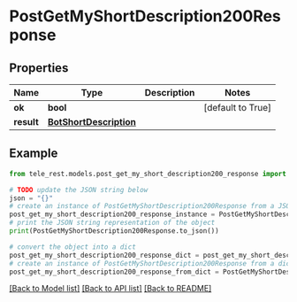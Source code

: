 # PostGetMyShortDescription200Response


## Properties

Name | Type | Description | Notes
------------ | ------------- | ------------- | -------------
**ok** | **bool** |  | [default to True]
**result** | [**BotShortDescription**](BotShortDescription.md) |  | 

## Example

```python
from tele_rest.models.post_get_my_short_description200_response import PostGetMyShortDescription200Response

# TODO update the JSON string below
json = "{}"
# create an instance of PostGetMyShortDescription200Response from a JSON string
post_get_my_short_description200_response_instance = PostGetMyShortDescription200Response.from_json(json)
# print the JSON string representation of the object
print(PostGetMyShortDescription200Response.to_json())

# convert the object into a dict
post_get_my_short_description200_response_dict = post_get_my_short_description200_response_instance.to_dict()
# create an instance of PostGetMyShortDescription200Response from a dict
post_get_my_short_description200_response_from_dict = PostGetMyShortDescription200Response.from_dict(post_get_my_short_description200_response_dict)
```
[[Back to Model list]](../README.md#documentation-for-models) [[Back to API list]](../README.md#documentation-for-api-endpoints) [[Back to README]](../README.md)


